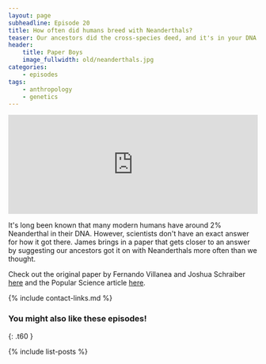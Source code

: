 ```yaml
---
layout: page
subheadline: Episode 20
title: How often did humans breed with Neanderthals?
teaser: Our ancestors did the cross-species deed, and it's in your DNA.
header:
    title: Paper Boys
    image_fullwidth: old/neanderthals.jpg
categories:
    - episodes
tags:
    - anthropology
    - genetics
---
```


<iframe src="https://pinecast.com/player/c7c0555c-26ad-477d-bf78-366c3ae8bd21?theme=thick" seamless height="200" style="border:0" class="pinecast-embed" frameborder="0" width="100%"></iframe>

It's long been known that many modern humans have around 2% Neanderthal in their DNA. However, scientists don't have an exact answer for how it got there. James brings in a paper that gets closer to an answer by suggesting our ancestors got it on with Neanderthals more often than we thought.

Check out the original paper by Fernando Villanea and Joshua Schraiber [here](https://www.nature.com/articles/s41559-018-0735-8) and the Popular Science article [here](https://www.popsci.com/human-neanderthal-sex). 

{% include contact-links.md %}


### You might also like these episodes!
{: .t60 }

{% include list-posts %}
